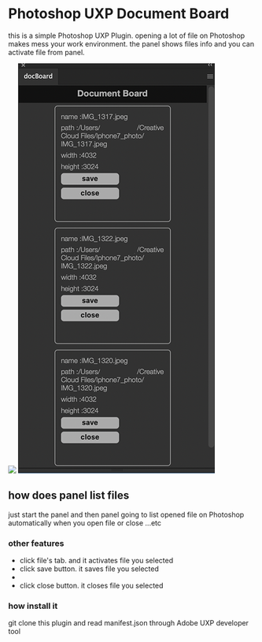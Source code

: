 <h1>Photoshop UXP Document Board</h1>

<p>
    this is a simple Photoshop UXP Plugin.
    opening a lot of file on Photoshop makes mess your work environment.
    the panel shows files info and you can activate file from panel.
</p>

<img src="./readmeImg/docBoard.gif">

<img src="./readmeImg/docBoardPanel.png">

<h2>how does panel list files</h2>
<p>
    just start the panel and then panel going to list opened file on Photoshop automatically
    when you open file or close ...etc
</p>

<h3>other features</h3>

<ul>
    <li>click file's tab. and it activates file you selected</li>
    <li>click save button. it saves file you selected<li>
    <li>click close button. it closes file you selected</li>
</ul>

<h3>how install it</h3>
<p>git clone this plugin and read manifest.json through Adobe UXP developer tool</p>